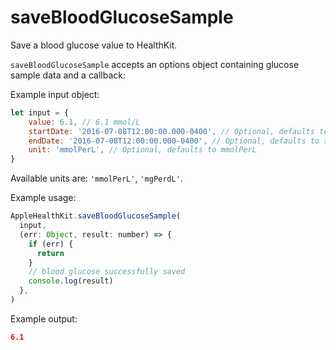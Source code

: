 # saveBloodGlucoseSample

Save a blood glucose value to HealthKit.

`saveBloodGlucoseSample` accepts an options object containing glucose sample data and a callback:

Example input object:

```javascript
let input = {
    value: 6.1, // 6.1 mmol/L
    startDate: '2016-07-08T12:00:00.000-0400', // Optional, defaults to now
    endDate: '2016-07-08T12:00:00.000-0400', // Optional, defaults to startDate
    unit: 'mmolPerL', // Optional, defaults to mmolPerL
}
```

Available units are: `'mmolPerL'`, `'mgPerdL'`.

Example usage:

```javascript
AppleHealthKit.saveBloodGlucoseSample(
  input,
  (err: Object, result: number) => {
    if (err) {
      return
    }
    // blood glucose successfully saved
    console.log(result)
  },
)
```

Example output:

```json
6.1
```

